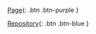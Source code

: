 
[Page](https://qwerewqwerew.github.io/book01){: .btn .btn-purple }


[Repository](https://github.com/qwerewqwerew/book01){: .btn .btn-blue }